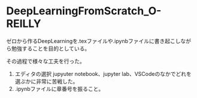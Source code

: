 # DeepLearningFromScratch_O-REILLY

ゼロから作るDeepLearningを.texファイルや.ipynbファイルに書き起こしながら勉強することを目的としている。

その過程で様々な工夫を行った。
1. エディタの選択
    jupyuter notebook、jupyter lab、VSCodeのなかでどれを選ぶかに非常に苦戦した。
1. .ipynbファイルに章番号を振ること。